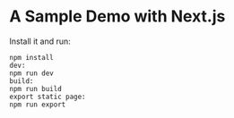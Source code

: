 # A Sample Demo with Next.js

Install it and run:

```
npm install
dev:
npm run dev
build:
npm run build
export static page:
npm run export
```

